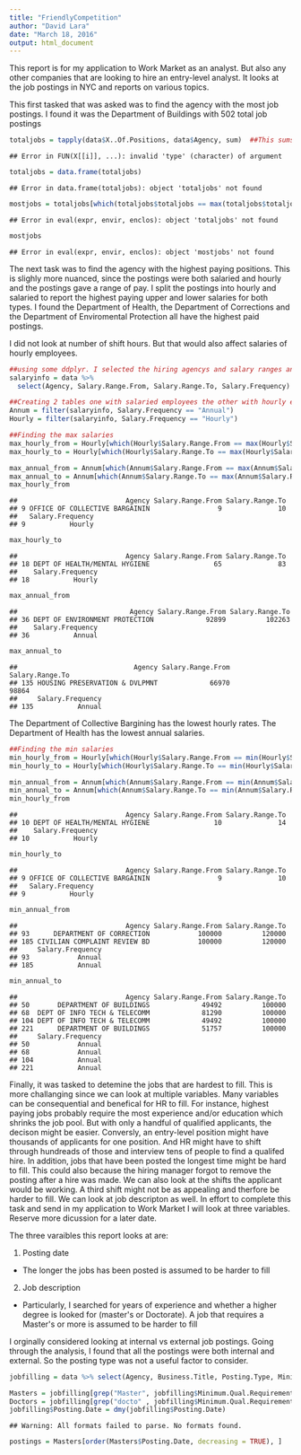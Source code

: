 ```yaml
---
title: "FriendlyCompetition"
author: "David Lara"
date: "March 18, 2016"
output: html_document
---
```

This report is for my application to Work Market as an analyst. But also any other companies that are looking to hire an entry-level analyst.  It looks at the job postings in NYC
and reports on various topics. 

This first tasked that was asked was to find the agency with the most job postings. I found it was 
the Department of Buildings with 502 total job postings

```r
totaljobs = tapply(data$X..Of.Positions, data$Agency, sum)  ##This sums the number of job openings for each agency.
```

```
## Error in FUN(X[[i]], ...): invalid 'type' (character) of argument
```

```r
totaljobs = data.frame(totaljobs)
```

```
## Error in data.frame(totaljobs): object 'totaljobs' not found
```

```r
mostjobs = totaljobs[which(totaljobs$totaljobs == max(totaljobs$totaljobs)), ] ##Finds the agency with the most jobs 
```

```
## Error in eval(expr, envir, enclos): object 'totaljobs' not found
```

```r
mostjobs
```

```
## Error in eval(expr, envir, enclos): object 'mostjobs' not found
```
The next task was to find the agency with the highest paying positions. This is slighly more nuanced, since the postings were both salaried and hourly and the postings gave a range of pay. I split the postings into hourly and salaried to report the highest paying upper and lower salaries for both types. I found the Department of Health, the Department of Corrections and the Department of Enviromental Protection all have the highest paid postings. 

I did not look at number of shift hours. But that would also affect salaries of hourly employees.

```r
##using some ddplyr. I selected the hiring agencys and salary ranges and employment type. Since most postings are repeated for internal and external, unique() removes any duplicative postings
salaryinfo = data %>% 
  select(Agency, Salary.Range.From, Salary.Range.To, Salary.Frequency) %>% unique()

##Creating 2 tables one with salaried employees the other with hourly employees.
Annum = filter(salaryinfo, Salary.Frequency == "Annual")
Hourly = filter(salaryinfo, Salary.Frequency == "Hourly")

##Finding the max salaries
max_hourly_from = Hourly[which(Hourly$Salary.Range.From == max(Hourly$Salary.Range.From)), ]
max_hourly_to = Hourly[which(Hourly$Salary.Range.To == max(Hourly$Salary.Range.To)), ]

max_annual_from = Annum[which(Annum$Salary.Range.From == max(Annum$Salary.Range.From)), ]
max_annual_to = Annum[which(Annum$Salary.Range.To == max(Annum$Salary.Range.To)), ]
max_hourly_from
```

```
##                           Agency Salary.Range.From Salary.Range.To
## 9 OFFICE OF COLLECTIVE BARGAININ                 9              10
##   Salary.Frequency
## 9           Hourly
```

```r
max_hourly_to
```

```
##                           Agency Salary.Range.From Salary.Range.To
## 18 DEPT OF HEALTH/MENTAL HYGIENE                65              83
##    Salary.Frequency
## 18           Hourly
```

```r
max_annual_from
```

```
##                            Agency Salary.Range.From Salary.Range.To
## 36 DEPT OF ENVIRONMENT PROTECTION             92899          102263
##    Salary.Frequency
## 36           Annual
```

```r
max_annual_to
```

```
##                             Agency Salary.Range.From Salary.Range.To
## 135 HOUSING PRESERVATION & DVLPMNT             66970           98864
##     Salary.Frequency
## 135           Annual
```

The Department of Collective Bargining has the lowest hourly rates. The Department of Health has the lowest annual salaries. 


```r
##Finding the min salaries
min_hourly_from = Hourly[which(Hourly$Salary.Range.From == min(Hourly$Salary.Range.From)), ]
min_hourly_to = Hourly[which(Hourly$Salary.Range.To == min(Hourly$Salary.Range.To)), ]

min_annual_from = Annum[which(Annum$Salary.Range.From == min(Annum$Salary.Range.From)), ]
min_annual_to = Annum[which(Annum$Salary.Range.To == min(Annum$Salary.Range.To)), ]
min_hourly_from
```

```
##                           Agency Salary.Range.From Salary.Range.To
## 10 DEPT OF HEALTH/MENTAL HYGIENE                10              14
##    Salary.Frequency
## 10           Hourly
```

```r
min_hourly_to
```

```
##                           Agency Salary.Range.From Salary.Range.To
## 9 OFFICE OF COLLECTIVE BARGAININ                 9              10
##   Salary.Frequency
## 9           Hourly
```

```r
min_annual_from
```

```
##                           Agency Salary.Range.From Salary.Range.To
## 93      DEPARTMENT OF CORRECTION            100000          120000
## 185 CIVILIAN COMPLAINT REVIEW BD            100000          120000
##     Salary.Frequency
## 93            Annual
## 185           Annual
```

```r
min_annual_to
```

```
##                           Agency Salary.Range.From Salary.Range.To
## 50       DEPARTMENT OF BUILDINGS             49492          100000
## 68  DEPT OF INFO TECH & TELECOMM             81290          100000
## 104 DEPT OF INFO TECH & TELECOMM             49492          100000
## 221      DEPARTMENT OF BUILDINGS             51757          100000
##     Salary.Frequency
## 50            Annual
## 68            Annual
## 104           Annual
## 221           Annual
```
Finally, it was tasked to detemine the jobs that are hardest to fill. This is more challanging since we can look at multiple variables. Many variables can be consequential and benefical for HR to fill. For instance, highest paying jobs probably require the most experience and/or education which shrinks the job pool. But with only a handful of qualified applicants, the decison might be easier. Conversly, an entry-level position might have thousands of applicants for one position. And HR might have to shift through hundreads of those and interview tens of people to find a qualifed hire. In addition, jobs that have been posted the longest time might be hard to fill. This could also because the hiring manager forgot to remove the posting after a hire was made. We can also look at the shifts the applicant would be working. A third shift might not be as appealing and therfore be harder to fill. We can look at job descripton as well. In effort to complete this task and send in my application to Work Market I will look at three variables. Reserve more dicussion for a later date.

The three varaibles this report looks at are: 

1. Posting date
  + The longer the jobs has been posted is assumed to be harder to fill

2. Job description 
  + Particularly, I searched for years of experience and whether a higher degree is looked for (master's or Doctorate). A job that requires a Master's or more is assumed to be harder to fill

I orginally considered looking at internal vs external job postings. Going through the analysis, I found that all the postings were both internal and external. So the posting type was not a useful factor to consider.


```r
jobfilling = data %>% select(Agency, Business.Title, Posting.Type, Minimum.Qual.Requirements, Posting.Date)

Masters = jobfilling[grep("Master", jobfilling$Minimum.Qual.Requirements, ignore.case = TRUE), ]  ##Since there were only 2 postings (<1% of all postings) which named a MBA so these were ignored. 
Doctors = jobfilling[grep("docto" , jobfilling$Minimum.Qual.Requirements, ignore.case = TRUE), ] ##There are no postings that list a 'Ph.D' or 'phd'. So only docto* is searched for
jobfilling$Posting.Date = dmy(jobfilling$Posting.Date)
```

```
## Warning: All formats failed to parse. No formats found.
```

```r
postings = Masters[order(Masters$Posting.Date, decreasing = TRUE), ]
```





